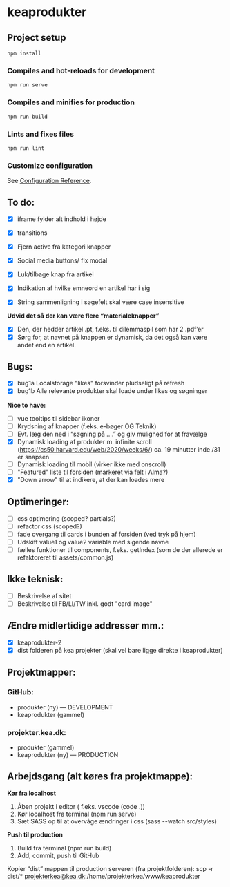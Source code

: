 # keaprodukter

## Project setup

```
npm install
```

### Compiles and hot-reloads for development

```
npm run serve
```

### Compiles and minifies for production

```
npm run build
```

### Lints and fixes files

```
npm run lint
```

### Customize configuration

See [Configuration Reference](https://cli.vuejs.org/config/).

## To do:

- [x] iframe fylder alt indhold i højde

- [x] transitions

- [x] Fjern active fra kategori knapper

- [x] Social media buttons/ fix modal

- [x] Luk/tilbage knap fra artikel

- [x] Indikation af hvilke emneord en artikel har i sig

- [x] String sammenligning i søgefelt skal være case insensitive

**Udvid det så der kan være flere “materialeknapper”**

- [x] Den, der hedder artikel .pt, f.eks. til dilemmaspil som har 2 .pdf’er
- [x] Sørg for, at navnet på knappen er dynamisk, da det også kan være andet end en artikel.

## Bugs:

- [x] bug1a Localstorage "likes" forsvinder pludseligt på refresh
- [x] bug1b Alle relevante produkter skal loade under likes og søgninger

**Nice to have:**

- [ ] vue tooltips til sidebar ikoner
- [ ] Krydsning af knapper (f.eks. e-bøger OG Teknik)
- [ ] Evt. læg den ned i “søgning på ….” og giv mulighed for at fravælge
- [x] Dynamisk loading af produkter m. infinite scroll (https://cs50.harvard.edu/web/2020/weeks/6/) ca. 19 minutter inde /31 er snapsen
- [ ] Dynamisk loading til mobil (virker ikke med onscroll)
- [ ] "Featured" liste til forsiden (markeret via felt i Alma?)
- [x] "Down arrow" til at indikere, at der kan loades mere

## Optimeringer:

- [ ] css optimering (scoped? partials?)
- [ ] refactor css (scoped?)
- [ ] fade overgang til cards i bunden af forsiden (ved tryk på hjem)
- [ ] Udskift value1 og value2 variable med sigende navne
- [ ] fælles funktioner til components, f.eks. getIndex (som de der allerede er refaktoreret til assets/common.js)

## Ikke teknisk:

- [ ] Beskrivelse af sitet
- [ ] Beskrivelse til FB/LI/TW inkl. godt "card image"

## Ændre midlertidige addresser mm.:

- [x] keaprodukter-2
- [x] dist folderen på kea projekter (skal vel bare ligge direkte i keaprodukter)

## Projektmapper:

### GitHub:

- produkter (ny) — DEVELOPMENT
- keaprodukter (gammel)

### projekter.kea.dk:

- produkter (gammel)
- keaprodukter (ny) — PRODUCTION

## Arbejdsgang (alt køres fra projektmappe):

**Kør fra localhost**

1. Åben projekt i editor ( f.eks. vscode (code .))
2. Kør localhost fra terminal (npm run serve)
3. Sæt SASS op til at overvåge ændringer i css (sass --watch src/styles)

**Push til production**

1. Build fra terminal (npm run build)
2. Add, commit, push til GitHub

Kopier “dist” mappen til production serveren (fra projektfolderen):
scp -r dist/\* projekterkea@kea.dk:/home/projekterkea/www/keaprodukter
